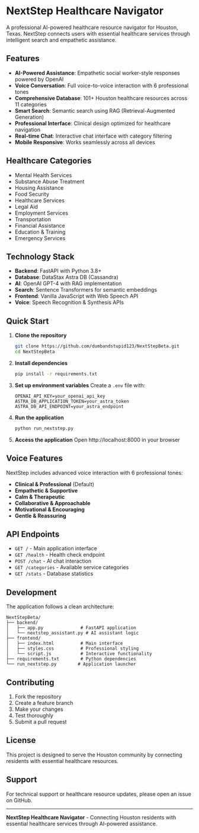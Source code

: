 # NextStep Healthcare Navigator

A professional AI-powered healthcare resource navigator for Houston, Texas. NextStep connects users with essential healthcare services through intelligent search and empathetic assistance.

## Features

- **AI-Powered Assistance**: Empathetic social worker-style responses powered by OpenAI
- **Voice Conversation**: Full voice-to-voice interaction with 6 professional tones
- **Comprehensive Database**: 101+ Houston healthcare resources across 11 categories
- **Smart Search**: Semantic search using RAG (Retrieval-Augmented Generation)
- **Professional Interface**: Clinical design optimized for healthcare navigation
- **Real-time Chat**: Interactive chat interface with category filtering
- **Mobile Responsive**: Works seamlessly across all devices

## Healthcare Categories

- Mental Health Services
- Substance Abuse Treatment
- Housing Assistance
- Food Security
- Healthcare Services
- Legal Aid
- Employment Services
- Transportation
- Financial Assistance
- Education & Training
- Emergency Services

## Technology Stack

- **Backend**: FastAPI with Python 3.8+
- **Database**: DataStax Astra DB (Cassandra)
- **AI**: OpenAI GPT-4 with RAG implementation
- **Search**: Sentence Transformers for semantic embeddings
- **Frontend**: Vanilla JavaScript with Web Speech API
- **Voice**: Speech Recognition & Synthesis APIs

## Quick Start

1. **Clone the repository**
   ```bash
   git clone https://github.com/dumbandstupid123/NextStepBeta.git
   cd NextStepBeta
   ```

2. **Install dependencies**
   ```bash
   pip install -r requirements.txt
   ```

3. **Set up environment variables**
   Create a `.env` file with:
   ```
   OPENAI_API_KEY=your_openai_api_key
   ASTRA_DB_APPLICATION_TOKEN=your_astra_token
   ASTRA_DB_API_ENDPOINT=your_astra_endpoint
   ```

4. **Run the application**
   ```bash
   python run_nextstep.py
   ```

5. **Access the application**
   Open http://localhost:8000 in your browser

## Voice Features

NextStep includes advanced voice interaction with 6 professional tones:

- **Clinical & Professional** (Default)
- **Empathetic & Supportive**
- **Calm & Therapeutic**
- **Collaborative & Approachable**
- **Motivational & Encouraging**
- **Gentle & Reassuring**

## API Endpoints

- `GET /` - Main application interface
- `GET /health` - Health check endpoint
- `POST /chat` - AI chat interaction
- `GET /categories` - Available service categories
- `GET /stats` - Database statistics

## Development

The application follows a clean architecture:

```
NextStepBeta/
├── backend/
│   ├── app.py              # FastAPI application
│   └── nextstep_assistant.py # AI assistant logic
├── frontend/
│   ├── index.html          # Main interface
│   ├── styles.css          # Professional styling
│   └── script.js           # Interactive functionality
├── requirements.txt        # Python dependencies
└── run_nextstep.py        # Application launcher
```

## Contributing

1. Fork the repository
2. Create a feature branch
3. Make your changes
4. Test thoroughly
5. Submit a pull request

## License

This project is designed to serve the Houston community by connecting residents with essential healthcare resources.

## Support

For technical support or healthcare resource updates, please open an issue on GitHub.

---

**NextStep Healthcare Navigator** - Connecting Houston residents with essential healthcare services through AI-powered assistance. 